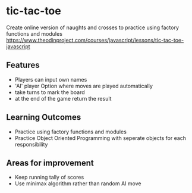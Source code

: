 # tic-tac-toe
Create online version of naughts and crosses to practice using factory functions and modules
https://www.theodinproject.com/courses/javascript/lessons/tic-tac-toe-javascript

## Features
* Players can input own names
* 'AI' player Option where moves are played automatically 
* take turns to mark the board 
* at the end of the game return the result

## Learning Outcomes
* Practice using factory functions and modules
* Practice Object Oriented Programming with seperate objects for each responsibility

## Areas for improvement
* Keep running tally of scores
* Use minimax algorithm rather than random AI move